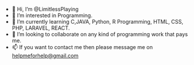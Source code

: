 - 👋 Hi, I’m @LimitlessPlaying
- 👀 I’m interested in Programming.
- 🌱 I’m currently learning C,JAVA, Python, R Programming, HTML, CSS, PHP, LARAVEL, REACT.
- 💞️ I’m looking to collaborate on any kind of programming work that pays me.
- 📫 If you want to contact me then please message me on helpmeforhelp@gmail.com
<!---
LimitlessPlaying/LimitlessPlaying is a ✨ special ✨ repository because its `README.md` (this file) appears on your GitHub profile.
You can click the Preview link to take a look at your changes.
--->
